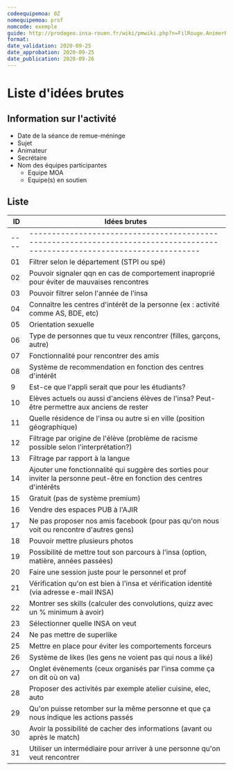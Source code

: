 ```yaml
---
codeequipemoa: 0Z
nomequipemoa: prof
nomcode: exemple
guide: http://prodageo.insa-rouen.fr/wiki/pmwiki.php?n=FilRouge.AnimerRemueMeninge
format:
date_validation: 2020-09-25
date_approbation: 2020-09-25
date_publication: 2020-09-26
---
```


# Liste d'idées brutes

## Information sur l'activité
- Date de la séance de remue-méninge
- Sujet
- Animateur
- Secrétaire
- Nom des équipes participantes
  - Equipe MOA
  - Equipe(s) en soutien

## Liste

| ID 	| Idées brutes 	|
|----	|--------------	|
|----|--------------------------------------------------------------------------------------------------------------------------|
| 01 | Filtrer selon le département (STPI ou spé)                                                                               |
| 02 | Pouvoir signaler qqn en cas de comportement inaproprié pour éviter de mauvaises rencontres                               |
| 03 | Pouvoir filtrer selon l'année de l'insa                                                                                  |
| 04 | Connaître les centres d'intérêt de la personne (ex : activité comme AS, BDE, etc)                                        |
| 05 | Orientation sexuelle                                                                                                     |
| 06 | Type de personnes que tu veux rencontrer (filles, garçons, autre)                                                        |
| 07 | Fonctionnalité pour rencontrer des amis                                                                                  |
| 08 | Système de recommendation en fonction des centres d'intérêt                                                              |
| 9 | Est-ce que l'appli serait que pour les étudiants?                                                                        |
| 10 | Elèves actuels ou aussi d'anciens élèves de l'insa? Peut-être permettre aux anciens de rester                            |
| 11 | Quelle résidence de l'insa ou autre si en ville (position géographique)                                                  |
| 12 | Filtrage par origine de l'élève (problème de racisme possible selon l'interprétation?)                                   |
| 13 | Filtrage par rapport à la langue                                                                                         |
| 14 | Ajouter une fonctionnalité qui suggère des sorties pour inviter la personne peut-être en fonction des centres d'intérêts |
| 15 | Gratuit (pas de système premium)                                                                                         |
| 16 | Vendre des espaces PUB à l'AJIR                                                                                          |
| 17 | Ne pas proposer nos amis facebook (pour pas qu'on nous voit ou rencontre d'autres gens)                                  |
| 18 | Pouvoir mettre plusieurs photos                                                                                          |
| 19 | Possibilité de mettre tout son parcours à l'insa (option, matière, années passées)                                       |
| 20 | Faire une session juste pour le personnel et prof                                                                        |
| 21 | Vérification qu'on est bien à l'insa et vérification identité (via adresse e-mail INSA)                                  |
| 22 | Montrer ses skills (calculer des convolutions, quizz avec un % minimum à avoir)                                          |
| 23 | Sélectionner quelle INSA on veut                                                                                         |
| 24 | Ne pas mettre de superlike                                                                                               |
| 25 | Mettre en place pour éviter les comportements forceurs                                                                   |
| 26 | Système de likes (les gens ne voient pas qui nous a liké)                                                                |
| 27 | Onglet évènements (ceux organisés par l'insa comme ça on dit où on va)                                                   |
| 28 | Proposer des activités par exemple atelier cuisine, elec, auto                                                           |
| 29 | Qu'on puisse retomber sur la même personne et que ça nous indique les actions passés                                     |
| 30 | Avoir la possibilité de cacher des informations (avant ou après le match)                                                |
| 31 | Utiliser un intermédiaire pour arriver à une personne qu'on veut rencontrer                                              |

